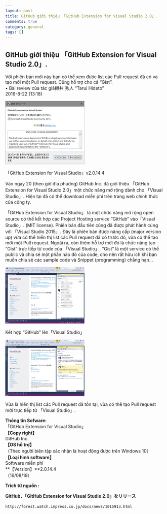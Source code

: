 ```yaml
---
layout: post  
title: GitHub giới thiệu 「GitHub Extension for Visual Studio 2.0」.  
comments: true  
category: general
tags: []
---
```


## GitHub giới thiệu 「GitHub Extension for Visual Studio 2.0」.


Với phiên bản mới này bạn có thể xem được list các Pull request đã có và tạo mới một Pull request. Cũng hỗ trợ cho cả “Gist”.  
•	Bài review của tác giả樽井 秀人  “Tarui Hideto”  
2016-8-22 (13:18)  

![image](/res/GitHubExtension/1.jpg)
 
「GitHub Extension for Visual Studio」v2.0.14.4

Vào ngày 20 (theo giờ địa phương) GitHub Inc. đã giới thiệu 「GitHub Extension for Visual Studio 2.0」một chức năng mở rộng dành cho 「Visual Studio」. Hiện tại đã có thể download miễn phí trên trang web chính thức của công ty.


「GitHub Extension for Visual Studio」 là một chức năng mở rộng open source có thể kết hợp các Project Hosting service “GitHub” vào「Visual Studio」. (MIT license). Phiên bản đầu tiên cũng đã được phát hành cùng với 「Visual Studio 2015」.
Đây là phiên bản được nâng cấp (major version up) vừa có thể hiển thị list các Pull request đã có trước đó, vừa có thể tạo mới một Pull request. Ngoài ra, còn thêm hỗ trợ mới đó là chức năng tạo “Gist” trực tiếp từ code của 「Visual Studio」.  “Gist” là một service có thể public và chia sẻ một phần nào đó của code, cho nên rất hữu ích khi bạn muốn chia sẻ các sample code và Snippet (programming) chẳng hạn…

![image](/res/GitHubExtension/2.jpg)
 
Kết hợp “GitHub” lên「Visual Studio」

![image](/res/GitHubExtension/3.jpg)

Vừa là hiển thị list các Pull request đã tồn tại, vừa có thể tạo Pull request mới trực tiếp từ 「Visual Studio」.

**Thông tin Sofware:**  
「GitHub Extension for Visual Studio」  
**【Copy right】**  
GitHub Inc.  
**【OS hỗ trợ】**  
（Theo người biên tập xác nhận là hoạt động được trên Windows 10）  
**【Loại hình software】**  
Software miễn phí  
**【Version】**2.0.14.4  
（16/08/19）  


**Trích từ nguồn :** 

**GitHub、「GitHub Extension for Visual Studio 2.0」をリリース**

` http://forest.watch.impress.co.jp/docs/news/1015913.html `

